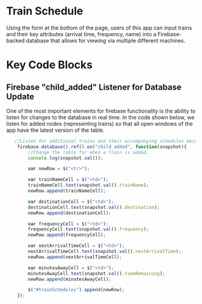 # Train Schedule

Using the form at the bottom of the page, users of this app can input trains
and their key attributes (arrival time, frequency, name) into a Firebase-backed
database that allows for viewing via multiple different machines.

# Key Code Blocks

## Firebase "child_added" Listener for Database Update

One of the most important elements for firebase functionality is the ability to listen for changes to the
database in real time. In the code shown below, we listen for added nodes (representing trains) so that all open
windows of the app have the latest version of the table.

```javascript
   //Listen for additional trains and their accompanying schedules being added
    firebase.database().ref().on("child_added", function(snapshot){
        //Change the table for when a train is added.
        console.log(snapshot.val());

        var newRow = $("<tr>");

        var trainNameCell = $("<td>");
        trainNameCell.text(snapshot.val().trainName);
        newRow.append(trainNameCell);

        var destinationCell = $("<td>");
        destinationCell.text(snapshot.val().destination);
        newRow.append(destinationCell);

        var frequencyCell = $("<td>");
        frequencyCell.text(snapshot.val().frequency);
        newRow.append(frequencyCell);

        var nextArrivalTimeCell = $("<td>");
        nextArrivalTimeCell.text(snapshot.val().nextArrivalTime);
        newRow.append(nextArrivalTimeCell);

        var minutesAwayCell = $("<td>");
        minutesAwayCell.text(snapshot.val().timeRemaining);
        newRow.append(minutesAwayCell);

        $("#trainSchedules").append(newRow);
    });
```